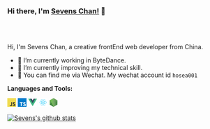 
### Hi there, I'm [Sevens Chan!](https://www.chenhaotaishuaile.com) 👋

<br />
<br />

Hi, I'm Sevens Chan, a creative frontEnd web developer from China.

- 🔭 I’m currently working in ByteDance.
- 🌱 I’m currently improving my technical skill.
- 💬 You can find me via Wechat. My wechat account id `hosea001`

**Languages and Tools:**  

<code><img height="20" src="https://raw.githubusercontent.com/github/explore/80688e429a7d4ef2fca1e82350fe8e3517d3494d/topics/javascript/javascript.png"></code>
<code><img height="20" src="https://raw.githubusercontent.com/github/explore/80688e429a7d4ef2fca1e82350fe8e3517d3494d/topics/typescript/typescript.png"></code>
<code><img height="20" src="https://raw.githubusercontent.com/github/explore/80688e429a7d4ef2fca1e82350fe8e3517d3494d/topics/vue/vue.png"></code>
<code><img height="20" src="https://raw.githubusercontent.com/github/explore/80688e429a7d4ef2fca1e82350fe8e3517d3494d/topics/react/react.png"></code>
<code><img height="20" src="https://raw.githubusercontent.com/github/explore/80688e429a7d4ef2fca1e82350fe8e3517d3494d/topics/nodejs/nodejs.png"></code>

[![Sevens's github stats](https://github-readme-stats.anuraghazra1.vercel.app/api?username=superhos&show_icons=true&title_color=fff&icon_color=79ff97&text_color=9f9f9f&bg_color=151515)](https://github.com/superhos/github-readme-stats)
